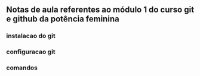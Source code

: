 ## Notas de aula referentes ao módulo 1 do curso git e github da potência feminina

### instalacao do git

### configuracao git


### comandos